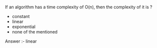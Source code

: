 If an algorithm has a time complexity of O(n), then the complexity of it is ?

* constant
* linear
* exponential
* none of the mentioned


Answer :- linear